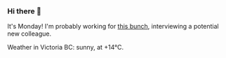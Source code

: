 ### Hi there :wave:

It's Monday! I'm probably working for [this bunch](https://github.com/kohofinancial), interviewing a potential new colleague.

Weather in Victoria BC: sunny, at +14°C.
